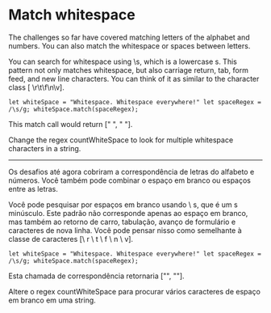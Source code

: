 # Match whitespace

The challenges so far have covered matching letters of the alphabet and numbers. You can also match the whitespace or spaces between letters.

You can search for whitespace using \s, which is a lowercase s. This pattern not only matches whitespace, but also carriage return, tab, form feed, and new line characters. You can think of it as similar to the character class [ \r\t\f\n\v].

`let whiteSpace = "Whitespace. Whitespace everywhere!"
let spaceRegex = /\s/g;
whiteSpace.match(spaceRegex);`

This match call would return [" ", " "].

Change the regex countWhiteSpace to look for multiple whitespace characters in a string.

---

Os desafios até agora cobriram a correspondência de letras do alfabeto e números. Você também pode combinar o espaço em branco ou espaços entre as letras.

Você pode pesquisar por espaços em branco usando \ s, que é um s minúsculo. Este padrão não corresponde apenas ao espaço em branco, mas também ao retorno de carro, tabulação, avanço de formulário e caracteres de nova linha. Você pode pensar nisso como semelhante à classe de caracteres [\ r \ t \ f \ n \ v].

`let whiteSpace = "Whitespace. Whitespace everywhere!"
let spaceRegex = /\s/g;
whiteSpace.match(spaceRegex);`

Esta chamada de correspondência retornaria ["", ""].

Altere o regex countWhiteSpace para procurar vários caracteres de espaço em branco em uma string.